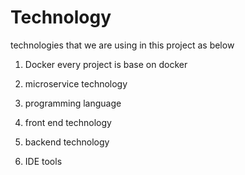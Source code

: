 # Technology

technologies that we are using in this project as below

1. Docker
every project is base on docker

2. microservice technology

3. programming language

4. front end technology

5. backend technology

6. IDE tools